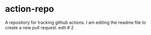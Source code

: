 # action-repo
A repository for tracking github actions.
I am editing the readme file to create a new pull request.
edit # 2
